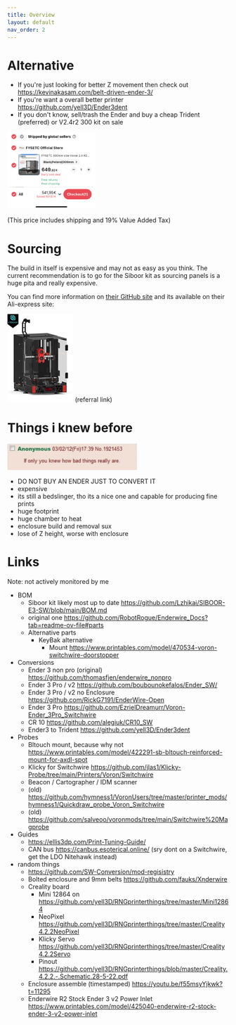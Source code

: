 ```yaml
---
title: Overview
layout: default
nav_order: 2
---
```



# Alternative

* If you're just looking for better Z movement then check out <https://kevinakasam.com/belt-driven-ender-3/>
* If you're want a overall better printer <https://github.com/yell3D/Ender3dent>
* If you don't know, sell/trash the Ender and buy a cheap Trident (preferred) or V2.4r2 300 kit on sale

<img width="200" alt="Fysetc 300 V2 for 540€ incl. 19% VAT" src="../res/img/fysetc_300_v2.4r2._540euro_including_19percent_vat_summer-sale.png">

(This price includes shipping and 19% Value Added Tax)


# Sourcing

The build in itself is expensive and may not as easy as you think. The current recommendation is to go for the Siboor kit as sourcing panels is a huge pita and really expensive.

You can find more information on [their GitHub site](https://github.com/Lzhikai/SIBOOR-E3-SW) and its available on their Ali-express site:

[![Siboor EW](../res/img/siboor_ew_200px.webp)](https://s.click.aliexpress.com/e/_DdmmSq1) (referral link)


# Things i knew before

<img height="60" alt="If Only You Knew How Bad Things Really Are" src="../res/img/if_only_you_knew_how_bad_things_really_are.jpg">

* DO NOT BUY AN ENDER JUST TO CONVERT IT
* expensive
* its still a bedslinger, tho its a nice one and capable for producing fine prints
* huge footprint
* huge chamber to heat
* enclosure build and removal sux
* lose of Z height, worse with enclosure


# Links
Note: not actively monitored by me

* BOM
  * Siboor kit likely most up to date <https://github.com/Lzhikai/SIBOOR-E3-SW/blob/main/BOM.md>
  * original one <https://github.com/RobotRogue/Enderwire_Docs?tab=readme-ov-file#parts>
  * Alternative parts
    * KeyBak alternative
      * Mount <https://www.printables.com/model/470534-voron-switchwire-doorstopper>
* Conversions
  * Ender 3 non pro (original) <https://github.com/thomasfjen/enderwire_nonpro>
  * Ender 3 Pro / v2 <https://github.com/boubounokefalos/Ender_SW/>
  * Ender 3 Pro / v2 no Enclosure <https://github.com/RickG7191/EnderWire-Open>
  * Ender 3 Pro <https://github.com/EzrielDreamurr/Voron-Ender_3Pro_Switchwire>
  * CR 10 <https://github.com/alegiuk/CR10_SW>
  * Ender3 to Trident <https://github.com/yell3D/Ender3dent>
* Probes
  * Bltouch mount, because why not <https://www.printables.com/model/422291-sb-bltouch-reinforced-mount-for-axdl-spot>
  * Klicky for Switchwire <https://github.com/jlas1/Klicky-Probe/tree/main/Printers/Voron/Switchwire>
  * Beacon / Cartographer / IDM scanner
  * (old) <https://github.com/hymness1/VoronUsers/tree/master/printer_mods/hymness1/Quickdraw_probe_Voron_Switchwire>
  * (old) <https://github.com/salveoo/voronmods/tree/main/Switchwire%20Magprobe>
* Guides
  * <https://ellis3dp.com/Print-Tuning-Guide/>
  * CAN bus <https://canbus.esoterical.online/>  (sry dont on a Switchwire, get the LDO Nitehawk instead)
* random things
  * <https://github.com/SW-Conversion/mod-regisistry>
  * Bolted enclosure and 9mm belts <https://github.com/fauks/Xnderwire>
  * Creality board
    * Mini 12864 on  <https://github.com/yell3D/RNGprinterthings/tree/master/Mini12864>
    * NeoPixel <https://github.com/yell3D/RNGprinterthings/tree/master/Creality4.2.2NeoPixel>
    * Klicky Servo <https://github.com/yell3D/RNGprinterthings/tree/master/Creality4.2.2Servo>
    * Pinout <https://github.com/yell3D/RNGprinterthings/blob/master/Creality.4.2.2.-.Schematic.28-5-22.pdf>
  * Enclosure assemble (timestamped) <https://youtu.be/f55msyYjkwk?t=11295>
  * Enderwire R2 Stock Ender 3 v2 Power Inlet <https://www.printables.com/model/425040-enderwire-r2-stock-ender-3-v2-power-inlet>
